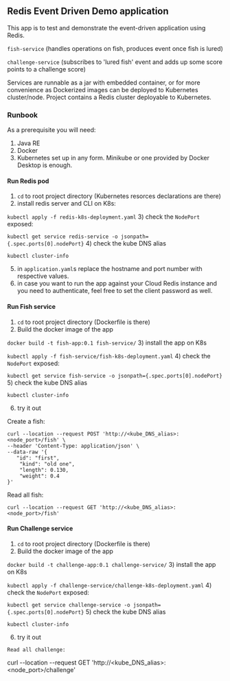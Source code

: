 ## Redis Event Driven Demo application

This app is to test and demonstrate the event-driven application using Redis.

`fish-service` (handles operations on fish, produces event once fish is lured)

`challenge-service` (subscribes to 'lured fish' event and adds up some score points to a challenge score)

Services are runnable as a jar with embedded container, 
or for more convenience as Dockerized images can be deployed to Kubernetes cluster/node.
Project contains a Redis cluster deployable to Kubernetes.

### Runbook
As a prerequisite you will need:
1) Java RE
2) Docker
3) Kubernetes set up in any form.
Minikube or one provided by Docker Desktop is enough.

#### Run Redis pod
1) `cd` to root project directory (Kubernetes resorces declarations are there)
2) install redis server and CLI on K8s:

`kubectl apply -f redis-k8s-deployment.yaml`
3) check the `NodePort` exposed:

`kubectl get service redis-service -o jsonpath={.spec.ports[0].nodePort}`
4) check the kube DNS alias

`kubectl cluster-info`

5) in `application.yaml`s replace the hostname and port number with respective values.
6) in case you want to run the app against your Cloud Redis instance and you need to authenticate,
feel free to set the client password as well.

#### Run Fish service
1) `cd` to root project directory (Dockerfile is there)
2) Build the docker image of the app

`docker build -t fish-app:0.1 fish-service/`
3) install the app on K8s

`kubectl apply -f fish-service/fish-k8s-deployment.yaml`
4) check the `NodePort` exposed:

`kubectl get service fish-service -o jsonpath={.spec.ports[0].nodePort}`
5) check the kube DNS alias

`kubectl cluster-info`

6) try it out

Create a fish:
```
curl --location --request POST 'http://<kube_DNS_alias>:<node_port>/fish' \
--header 'Content-Type: application/json' \
--data-raw '{
   "id": "first",
    "kind": "old one",
    "length": 0.130,
    "weight": 0.4
}'
```
Read all fish:
```
curl --location --request GET 'http://<kube_DNS_alias>:<node_port>/fish'
```

#### Run Challenge service
1) `cd` to root project directory (Dockerfile is there)
2) Build the docker image of the app

`docker build -t challenge-app:0.1 challenge-service/`
3) install the app on K8s

`kubectl apply -f challenge-service/challenge-k8s-deployment.yaml`
4) check the `NodePort` exposed:

`kubectl get service challenge-service -o jsonpath={.spec.ports[0].nodePort}`
5) check the kube DNS alias

`kubectl cluster-info`

6) try it out

```
Read all challenge:
```
curl --location --request GET 'http://<kube_DNS_alias>:<node_port>/challenge'
```